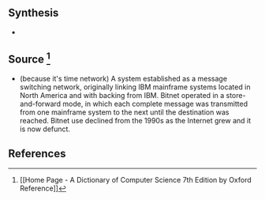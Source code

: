 ## Synthesis
- 
## Source [^1]
- (because it's time network) A system established as a message switching network, originally linking IBM mainframe systems located in North America and with backing from IBM. Bitnet operated in a store-and-forward mode, in which each complete message was transmitted from one mainframe system to the next until the destination was reached. Bitnet use declined from the 1990s as the Internet grew and it is now defunct.
## References

[^1]: [[Home Page - A Dictionary of Computer Science 7th Edition by Oxford Reference]]